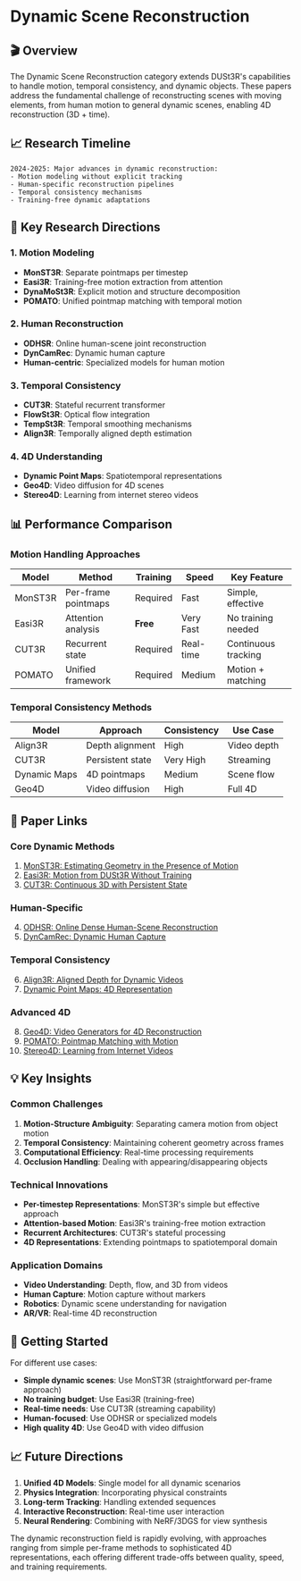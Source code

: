 # Dynamic Scene Reconstruction

## 🎬 Overview

The Dynamic Scene Reconstruction category extends DUSt3R's capabilities to handle motion, temporal consistency, and dynamic objects. These papers address the fundamental challenge of reconstructing scenes with moving elements, from human motion to general dynamic scenes, enabling 4D reconstruction (3D + time).

## 📈 Research Timeline

```
2024-2025: Major advances in dynamic reconstruction:
- Motion modeling without explicit tracking
- Human-specific reconstruction pipelines
- Temporal consistency mechanisms
- Training-free dynamic adaptations
```

## 🎯 Key Research Directions

### 1. **Motion Modeling**
- **MonST3R**: Separate pointmaps per timestep
- **Easi3R**: Training-free motion extraction from attention
- **DynaMoSt3R**: Explicit motion and structure decomposition
- **POMATO**: Unified pointmap matching with temporal motion

### 2. **Human Reconstruction**
- **ODHSR**: Online human-scene joint reconstruction
- **DynCamRec**: Dynamic human capture
- **Human-centric**: Specialized models for human motion

### 3. **Temporal Consistency**
- **CUT3R**: Stateful recurrent transformer
- **FlowSt3R**: Optical flow integration
- **TempSt3R**: Temporal smoothing mechanisms
- **Align3R**: Temporally aligned depth estimation

### 4. **4D Understanding**
- **Dynamic Point Maps**: Spatiotemporal representations
- **Geo4D**: Video diffusion for 4D scenes
- **Stereo4D**: Learning from internet stereo videos

## 📊 Performance Comparison

### Motion Handling Approaches
| Model | Method | Training | Speed | Key Feature |
|-------|--------|----------|--------|-------------|
| MonST3R | Per-frame pointmaps | Required | Fast | Simple, effective |
| Easi3R | Attention analysis | **Free** | Very Fast | No training needed |
| CUT3R | Recurrent state | Required | Real-time | Continuous tracking |
| POMATO | Unified framework | Required | Medium | Motion + matching |

### Temporal Consistency Methods
| Model | Approach | Consistency | Use Case |
|-------|----------|-------------|----------|
| Align3R | Depth alignment | High | Video depth |
| CUT3R | Persistent state | Very High | Streaming |
| Dynamic Maps | 4D pointmaps | Medium | Scene flow |
| Geo4D | Video diffusion | High | Full 4D |

## 🔗 Paper Links

### Core Dynamic Methods
1. [MonST3R: Estimating Geometry in the Presence of Motion](monst3r.md)
2. [Easi3R: Motion from DUSt3R Without Training](easi3r.md)
3. [CUT3R: Continuous 3D with Persistent State](cut3r.md)

### Human-Specific
4. [ODHSR: Online Dense Human-Scene Reconstruction](odhsr.md)
5. [DynCamRec: Dynamic Human Capture](dyncamrec.md)

### Temporal Consistency
6. [Align3R: Aligned Depth for Dynamic Videos](align3r.md)
7. [Dynamic Point Maps: 4D Representation](dynamic-maps.md)

### Advanced 4D
8. [Geo4D: Video Generators for 4D Reconstruction](geo4d.md)
9. [POMATO: Pointmap Matching with Motion](pomato.md)
10. [Stereo4D: Learning from Internet Videos](stereo4d.md)

## 💡 Key Insights

### Common Challenges
1. **Motion-Structure Ambiguity**: Separating camera motion from object motion
2. **Temporal Consistency**: Maintaining coherent geometry across frames
3. **Computational Efficiency**: Real-time processing requirements
4. **Occlusion Handling**: Dealing with appearing/disappearing objects

### Technical Innovations
- **Per-timestep Representations**: MonST3R's simple but effective approach
- **Attention-based Motion**: Easi3R's training-free motion extraction
- **Recurrent Architectures**: CUT3R's stateful processing
- **4D Representations**: Extending pointmaps to spatiotemporal domain

### Application Domains
- **Video Understanding**: Depth, flow, and 3D from videos
- **Human Capture**: Motion capture without markers
- **Robotics**: Dynamic scene understanding for navigation
- **AR/VR**: Real-time 4D reconstruction

## 🚀 Getting Started

For different use cases:
- **Simple dynamic scenes**: Use MonST3R (straightforward per-frame approach)
- **No training budget**: Use Easi3R (training-free)
- **Real-time needs**: Use CUT3R (streaming capability)
- **Human-focused**: Use ODHSR or specialized models
- **High quality 4D**: Use Geo4D with video diffusion

## 📈 Future Directions

1. **Unified 4D Models**: Single model for all dynamic scenarios
2. **Physics Integration**: Incorporating physical constraints
3. **Long-term Tracking**: Handling extended sequences
4. **Interactive Reconstruction**: Real-time user interaction
5. **Neural Rendering**: Combining with NeRF/3DGS for view synthesis

The dynamic reconstruction field is rapidly evolving, with approaches ranging from simple per-frame methods to sophisticated 4D representations, each offering different trade-offs between quality, speed, and training requirements.